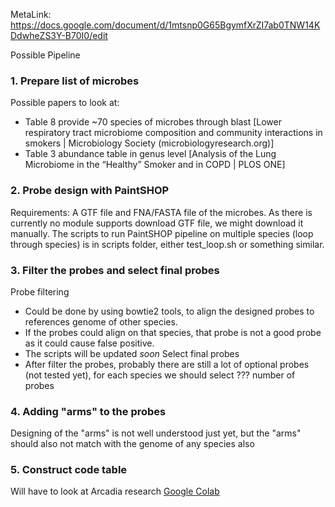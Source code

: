 MetaLink: https://docs.google.com/document/d/1mtsnp0G65BgymfXrZI7ab0TNW14KDdwheZS3Y-B70I0/edit

Possible Pipeline
### 1. Prepare list of microbes
Possible papers to look at:
   - Table 8 provide ~70 species of microbes through blast [Lower respiratory tract microbiome composition and community interactions in smokers | Microbiology Society (microbiologyresearch.org)]
   -  Table 3 abundance table in genus level [Analysis of the Lung Microbiome in the “Healthy” Smoker and in COPD | PLOS ONE]
### 2. Probe design with PaintSHOP
 Requirements: A GTF file and FNA/FASTA file of the microbes.
 As there is currently no module supports download GTF file, we might download it manually.
 The scripts to run PaintSHOP pipeline on multiple species (loop through species) is in scripts folder, either test_loop.sh or something similar.
### 3. Filter the probes and select final probes
 Probe filtering
 - Could be done by using bowtie2 tools, to align the designed probes to references genome of other species.
 - If the probes could align on that species, that probe is not a good probe as it could cause false positive.
 - The scripts will be updated *soon*
 Select final probes
 - After filter the probes, probably there are still a lot of optional probes (not tested yet), for each species we should select ??? number of probes
### 4. Adding "arms" to the probes
Designing of the "arms" is not well understood just yet, but the "arms" should also not match with the genome of any species also
### 5. Construct code table
Will have to look at Arcadia research [Google Colab](https://colab.research.google.com/gist/jasegehring/87feac0f48971598cf63e9ef50626b08/encodingprobesfilteringandqc_20220512.ipynb)
